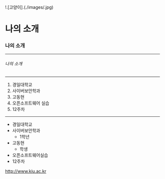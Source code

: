 !.[고양이].(./images/.jpg)


# 나의 소개
### 나의 소개
***
###### 나의 소개
***
1. 경일대학교
2. 사이버보안학과
3. 고동현
4. 오픈소프트웨어 실습
5. 12주차

***

- 경일대학교
- 사이버보안학과
  * 1학년
- 고동현
  - 학생
- 오픈소프트웨어실습
- 12주차

<http://www.kiu.ac.kr> 
 
